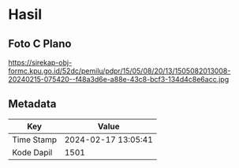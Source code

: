 # Hasil

## Foto C Plano

https://sirekap-obj-formc.kpu.go.id/52dc/pemilu/pdpr/15/05/08/20/13/1505082013008-20240215-075420--f48a3d6e-a88e-43c8-bcf3-134d4c8e6acc.jpg


## Metadata

| Key        | Value               |
| ---------- | ------------------- |
| Time Stamp | 2024-02-17 13:05:41 |
| Kode Dapil | 1501                |



